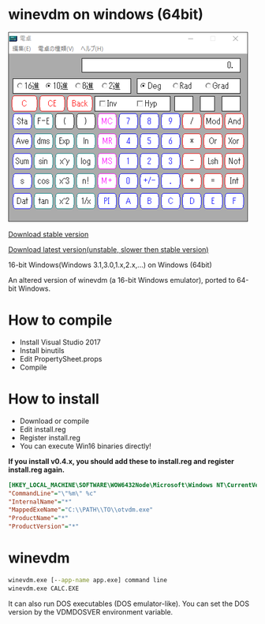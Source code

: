 # winevdm on windows (64bit)

<img src="screenshot.PNG">

[Download stable version](https://github.com/otya128/winevdm/releases)

[Download latest version(unstable, slower then stable version)](https://ci.appveyor.com/project/otya128/winevdm/build/artifacts)

16-bit Windows(Windows 3.1,3.0,1.x,2.x,...) on Windows (64bit)

An altered version of winevdm (a 16-bit Windows emulator), ported to 64-bit Windows.

# How to compile

+ Install Visual Studio 2017
+ Install binutils
+ Edit PropertySheet.props
+ Compile

# How to install

+ Download or compile
+ Edit install.reg
+ Register install.reg
+ You can execute Win16 binaries directly!

**If you install v0.4.x, you should add these to install.reg and register install.reg again.**
```ini
[HKEY_LOCAL_MACHINE\SOFTWARE\WOW6432Node\Microsoft\Windows NT\CurrentVersion\NtVdm64\OTVDM]
"CommandLine"="\"%m\" %c"
"InternalName"="*"
"MappedExeName"="C:\\PATH\\TO\\otvdm.exe"
"ProductName"="*"
"ProductVersion"="*"
```

# winevdm
```bat
winevdm.exe [--app-name app.exe] command line
winevdm.exe CALC.EXE
```
It can also run DOS executables (DOS emulator-like).
You can set the DOS version by the VDMDOSVER environment variable.

